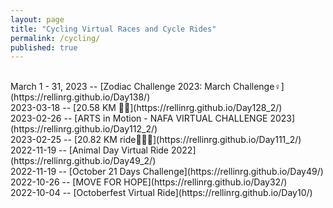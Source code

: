 ```yaml
---
layout: page
title: "Cycling Virtual Races and Cycle Rides"
permalink: /cycling/
published: true
---
```

<br>
March 1 - 31, 2023 -- [Zodiac Challenge 2023: March Challenge♀️](https://rellinrg.github.io/Day138/)
<br>
2023-03-18 -- [20.58 KM 🚴‍♀️](https://rellinrg.github.io/Day128_2/)
<br>
2023-02-26 -- [ARTS in Motion - NAFA VIRTUAL CHALLENGE 2023](https://rellinrg.github.io/Day112_2/)
<br>
2023-02-25 -- [20.82 KM ride🚴🏼‍♀️](https://rellinrg.github.io/Day111_2/)
<br>
2022-11-19 -- [Animal Day Virtual Ride 2022](https://rellinrg.github.io/Day49_2/)
<br>
2022-11-19 -- [October 21 Days Challenge](https://rellinrg.github.io/Day49/)
<br>
2022-10-26 -- [MOVE FOR HOPE](https://rellinrg.github.io/Day32/)
<br>
2022-10-04 -- [Octoberfest Virtual Ride](https://rellinrg.github.io/Day10/)
<br>

